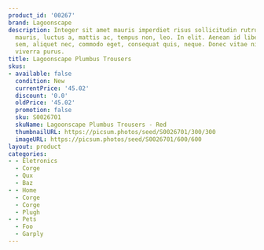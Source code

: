 ```yaml
---
product_id: '00267'
brand: Lagoonscape
description: Integer sit amet mauris imperdiet risus sollicitudin rutrum. Nullam lectus
  mauris, luctus a, mattis ac, tempus non, leo. In elit. Aenean id libero. Duis sapien
  sem, aliquet nec, commodo eget, consequat quis, neque. Donec vitae nisi. Pellentesque
  viverra purus.
title: Lagoonscape Plumbus Trousers
skus:
- available: false
  condition: New
  currentPrice: '45.02'
  discount: '0.0'
  oldPrice: '45.02'
  promotion: false
  sku: S0026701
  skuName: Lagoonscape Plumbus Trousers - Red
  thumbnailURL: https://picsum.photos/seed/S0026701/300/300
  imageURL: https://picsum.photos/seed/S0026701/600/600
layout: product
categories:
- - Eletronics
  - Corge
  - Qux
  - Baz
- - Home
  - Corge
  - Corge
  - Plugh
- - Pets
  - Foo
  - Garply
---
```

